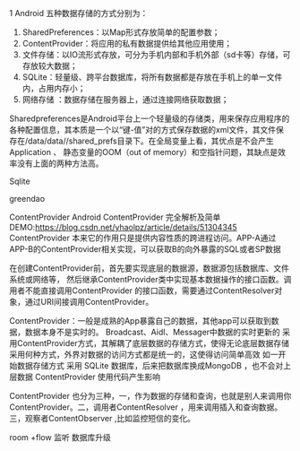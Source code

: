 1 Android 五种数据存储的方式分别为：
1. SharedPreferences：以Map形式存放简单的配置参数；
2. ContentProvider：将应用的私有数据提供给其他应用使用；
3. 文件存储：以IO流形式存放，可分为手机内部和手机外部（sd卡等）存储，可存放较大数据；
4. SQLite：轻量级、跨平台数据库，将所有数据都是存放在手机上的单一文件内，占用内存小；
5. 网络存储 ：数据存储在服务器上，通过连接网络获取数据；


Sharedpreferences是Android平台上一个轻量级的存储类，用来保存应用程序的各种配置信息，其本质是一个以“键-值”对的方式保存数据的xml文件，其文件保存在/data/data//shared_prefs目录下。在全局变量上看，其优点是不会产生Application 、 静态变量的OOM（out of memory）和空指针问题，其缺点是效率没有上面的两种方法高。

Sqlite

greendao

ContentProvider
Android ContentProvider 完全解析及简单DEMO:https://blog.csdn.net/yhaolpz/article/details/51304345
ContentProvider 本来它的作用只是提供内容性质的跨进程访问。APP-A通过APP-B的ContentProvider相关实现，可以获取B的向外暴露的SQL或者SP数据

在创建ContentProvider前，首先要实现底层的数据源，数据源包括数据库、文件系统或网络等，
然后继承ContentProvider类中实现基本数据操作的接口函数。调用者不能直接调用ContentProvider
的接口函数，需要通过ContentResolver对象，通过URI间接调用ContentProvider。


ContentProvider：一般是成熟的App暴露自己的数据，其他app可以获取到数据，数据本身不是实时的。
Broadcast、Aidl、Messager中数据的实时更新的
采用ContentProvider方式，其解耦了底层数据的存储方式，使得无论底层数据存储采用何种方式，外界对数据的访问方式都是统一的，这使得访问简单高效
如一开始数据存储方式 采用 SQLite 数据库，后来把数据库换成MongoDB ，也不会对上层数据 ContentProvider 使用代码产生影响

ContentProvider 也分为三种，一，作为数据的存储和查询，也就是别人来调用你ContentProvider。二，调用者ContentResolver ，用来调用插入和查询数据。三，观察者ContentObserver ,比如监控短信的变化。


room
+flow 监听
数据库升级

